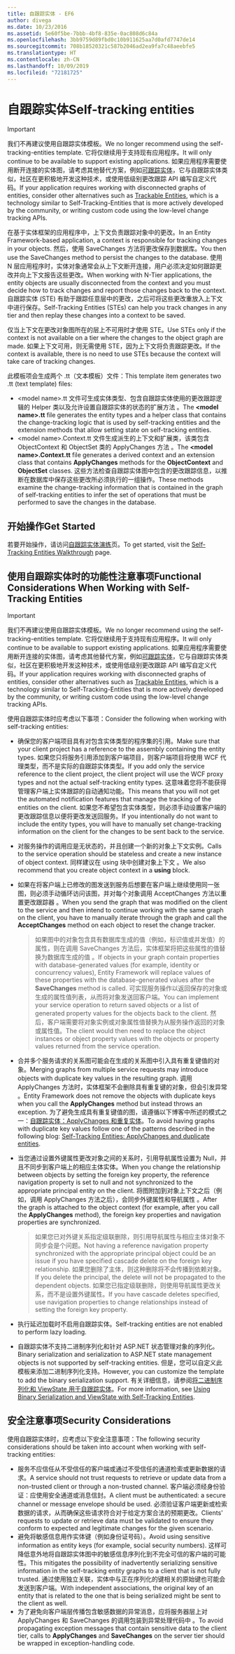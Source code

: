 ```yaml
---
title: 自跟踪实体 - EF6
author: divega
ms.date: 10/23/2016
ms.assetid: 5e60f5be-7bbb-4bf8-835e-0ac808d6c84a
ms.openlocfilehash: 3bb9759d89fbd0c10b911625aa7d0afd7747de14
ms.sourcegitcommit: 708b18520321c587b2046ad2ea9fa7c48aeebfe5
ms.translationtype: HT
ms.contentlocale: zh-CN
ms.lasthandoff: 10/09/2019
ms.locfileid: "72181725"
---
```

# <a name="self-tracking-entities"></a><span data-ttu-id="e2d03-102">自跟踪实体</span><span class="sxs-lookup"><span data-stu-id="e2d03-102">Self-tracking entities</span></span>

> [!IMPORTANT]
> <span data-ttu-id="e2d03-103">我们不再建议使用自跟踪实体模板。</span><span class="sxs-lookup"><span data-stu-id="e2d03-103">We no longer recommend using the self-tracking-entities template.</span></span> <span data-ttu-id="e2d03-104">它将仅继续用于支持现有应用程序。</span><span class="sxs-lookup"><span data-stu-id="e2d03-104">It will only continue to be available to support existing applications.</span></span> <span data-ttu-id="e2d03-105">如果应用程序需要使用断开连接的实体图，请考虑其他替代方案，例如[可跟踪实体](https://trackableentities.github.io/)，它与自跟踪实体类似，社区在更积极地开发这种技术，或使用低级别更改跟踪 API 编写自定义代码。</span><span class="sxs-lookup"><span data-stu-id="e2d03-105">If your application requires working with disconnected graphs of entities, consider other alternatives such as [Trackable Entities](https://trackableentities.github.io/), which is a technology similar to Self-Tracking-Entities that is more actively developed by the community, or writing custom code using the low-level change tracking APIs.</span></span>

<span data-ttu-id="e2d03-106">在基于实体框架的应用程序中，上下文负责跟踪对象中的更改。</span><span class="sxs-lookup"><span data-stu-id="e2d03-106">In an Entity Framework-based application, a context is responsible for tracking changes in your objects.</span></span> <span data-ttu-id="e2d03-107">然后，使用 SaveChanges 方法将更改保存到数据库。</span><span class="sxs-lookup"><span data-stu-id="e2d03-107">You then use the SaveChanges method to persist the changes to the database.</span></span> <span data-ttu-id="e2d03-108">使用 N 层应用程序时，实体对象通常会从上下文断开连接，用户必须决定如何跟踪更改并向上下文报告这些更改。</span><span class="sxs-lookup"><span data-stu-id="e2d03-108">When working with N-Tier applications, the entity objects are usually disconnected from the context and you must decide how to track changes and report those changes back to the context.</span></span> <span data-ttu-id="e2d03-109">自跟踪实体 (STE) 有助于跟踪任意层中的更改，之后可将这些更改重放入上下文中进行保存。</span><span class="sxs-lookup"><span data-stu-id="e2d03-109">Self-Tracking Entities (STEs) can help you track changes in any tier and then replay these changes into a context to be saved.</span></span>  

<span data-ttu-id="e2d03-110">仅当上下文在更改对象图所在的层上不可用时才使用 STE。</span><span class="sxs-lookup"><span data-stu-id="e2d03-110">Use STEs only if the context is not available on a tier where the changes to the object graph are made.</span></span> <span data-ttu-id="e2d03-111">如果上下文可用，则无需使用 STE，因为上下文将负责跟踪更改。</span><span class="sxs-lookup"><span data-stu-id="e2d03-111">If the context is available, there is no need to use STEs because the context will take care of tracking changes.</span></span>  

<span data-ttu-id="e2d03-112">此模板项会生成两个 .tt（文本模板）文件：</span><span class="sxs-lookup"><span data-stu-id="e2d03-112">This template item generates two .tt (text template) files:</span></span>  

- <span data-ttu-id="e2d03-113">\<model name\>.tt 文件可生成实体类型、包含自跟踪实体使用的更改跟踪逻辑的 Helper 类以及允许设置自跟踪实体的状态的扩展方法  。</span><span class="sxs-lookup"><span data-stu-id="e2d03-113">The **\<model name\>.tt** file generates the entity types and a helper class that contains the change-tracking logic that is used by self-tracking entities and the extension methods that allow setting state on self-tracking entities.</span></span>  
- <span data-ttu-id="e2d03-114">\<model name\>.Context.tt 文件生成派生的上下文和扩展类，该类包含 ObjectContext 和 ObjectSet 类的 ApplyChanges 方法     。</span><span class="sxs-lookup"><span data-stu-id="e2d03-114">The **\<model name\>.Context.tt** file generates a derived context and an extension class that contains **ApplyChanges** methods for the **ObjectContext** and **ObjectSet** classes.</span></span> <span data-ttu-id="e2d03-115">这些方法检查自跟踪实体图中包含的更改跟踪信息，以推断在数据库中保存这些更改所必须执行的一组操作。</span><span class="sxs-lookup"><span data-stu-id="e2d03-115">These methods examine the change-tracking information that is contained in the graph of self-tracking entities to infer the set of operations that must be performed to save the changes in the database.</span></span>  

## <a name="get-started"></a><span data-ttu-id="e2d03-116">开始操作</span><span class="sxs-lookup"><span data-stu-id="e2d03-116">Get Started</span></span>  

<span data-ttu-id="e2d03-117">若要开始操作，请访问[自跟踪实体演练](walkthrough.md)页。</span><span class="sxs-lookup"><span data-stu-id="e2d03-117">To get started, visit the [Self-Tracking Entities Walkthrough](walkthrough.md) page.</span></span>  

## <a name="functional-considerations-when-working-with-self-tracking-entities"></a><span data-ttu-id="e2d03-118">使用自跟踪实体时的功能性注意事项</span><span class="sxs-lookup"><span data-stu-id="e2d03-118">Functional Considerations When Working with Self-Tracking Entities</span></span>  
> [!IMPORTANT]
> <span data-ttu-id="e2d03-119">我们不再建议使用自跟踪实体模板。</span><span class="sxs-lookup"><span data-stu-id="e2d03-119">We no longer recommend using the self-tracking-entities template.</span></span> <span data-ttu-id="e2d03-120">它将仅继续用于支持现有应用程序。</span><span class="sxs-lookup"><span data-stu-id="e2d03-120">It will only continue to be available to support existing applications.</span></span> <span data-ttu-id="e2d03-121">如果应用程序需要使用断开连接的实体图，请考虑其他替代方案，例如[可跟踪实体](https://trackableentities.github.io/)，它与自跟踪实体类似，社区在更积极地开发这种技术，或使用低级别更改跟踪 API 编写自定义代码。</span><span class="sxs-lookup"><span data-stu-id="e2d03-121">If your application requires working with disconnected graphs of entities, consider other alternatives such as [Trackable Entities](https://trackableentities.github.io/), which is a technology similar to Self-Tracking-Entities that is more actively developed by the community, or writing custom code using the low-level change tracking APIs.</span></span>

<span data-ttu-id="e2d03-122">使用自跟踪实体时应考虑以下事项：</span><span class="sxs-lookup"><span data-stu-id="e2d03-122">Consider the following when working with self-tracking entities:</span></span>  

- <span data-ttu-id="e2d03-123">确保您的客户端项目具有对包含实体类型的程序集的引用。</span><span class="sxs-lookup"><span data-stu-id="e2d03-123">Make sure that your client project has a reference to the assembly containing the entity types.</span></span> <span data-ttu-id="e2d03-124">如果您只将服务引用添加到客户端项目，则客户端项目将使用 WCF 代理类型，而不是实际的自跟踪实体类型。</span><span class="sxs-lookup"><span data-stu-id="e2d03-124">If you add only the service reference to the client project, the client project will use the WCF proxy types and not the actual self-tracking entity types.</span></span> <span data-ttu-id="e2d03-125">这意味着您将不能获得管理客户端上实体跟踪的自动通知功能。</span><span class="sxs-lookup"><span data-stu-id="e2d03-125">This means that you will not get the automated notification features that manage the tracking of the entities on the client.</span></span> <span data-ttu-id="e2d03-126">如果您不希望包含实体类型，则必须手动设置客户端的更改跟踪信息以便将更改发送回服务。</span><span class="sxs-lookup"><span data-stu-id="e2d03-126">If you intentionally do not want to include the entity types, you will have to manually set change-tracking information on the client for the changes to be sent back to the service.</span></span>  
- <span data-ttu-id="e2d03-127">对服务操作的调用应是无状态的，并且创建一个新的对象上下文实例。</span><span class="sxs-lookup"><span data-stu-id="e2d03-127">Calls to the service operation should be stateless and create a new instance of object context.</span></span> <span data-ttu-id="e2d03-128">同样建议在 using 块中创建对象上下文  。</span><span class="sxs-lookup"><span data-stu-id="e2d03-128">We also recommend that you create object context in a **using** block.</span></span>  
- <span data-ttu-id="e2d03-129">如果在将客户端上已修改的图发送到服务后想要在客户端上继续使用同一张图，则必须手动循环访问该图，并对每个对象调用 AcceptChanges 方法以重置更改跟踪器  。</span><span class="sxs-lookup"><span data-stu-id="e2d03-129">When you send the graph that was modified on the client to the service and then intend to continue working with the same graph on the client, you have to manually iterate through the graph and call the **AcceptChanges** method on each object to reset the change tracker.</span></span>  

    > <span data-ttu-id="e2d03-130">如果图中的对象包含具有数据库生成的值（例如，标识值或并发值）的属性，则在调用 SaveChanges 方法后，实体框架将把这些属性的值替换为数据库生成的值  。</span><span class="sxs-lookup"><span data-stu-id="e2d03-130">If objects in your graph contain properties with database-generated values (for example, identity or concurrency values), Entity Framework will replace values of these properties with the database-generated values after the **SaveChanges** method is called.</span></span> <span data-ttu-id="e2d03-131">可实现服务操作以返回保存的对象或生成的属性值列表，从而将对象发送回客户端。</span><span class="sxs-lookup"><span data-stu-id="e2d03-131">You can implement your service operation to return saved objects or a list of generated property values for the objects back to the client.</span></span> <span data-ttu-id="e2d03-132">然后，客户端需要将对象实例或对象属性值替换为从服务操作返回的对象或属性值。</span><span class="sxs-lookup"><span data-stu-id="e2d03-132">The client would then need to replace the object instances or object property values with the objects or property values returned from the service operation.</span></span>  
- <span data-ttu-id="e2d03-133">合并多个服务请求的关系图可能会在生成的关系图中引入具有重复键值的对象。</span><span class="sxs-lookup"><span data-stu-id="e2d03-133">Merging graphs from multiple service requests may introduce objects with duplicate key values in the resulting graph.</span></span> <span data-ttu-id="e2d03-134">调用 ApplyChanges 方法时，实体框架不会删除具有重复键的对象，但会引发异常  。</span><span class="sxs-lookup"><span data-stu-id="e2d03-134">Entity Framework does not remove the objects with duplicate keys when you call the **ApplyChanges** method but instead throws an exception.</span></span> <span data-ttu-id="e2d03-135">为了避免生成具有重复键值的图，请遵循以下博客中所述的模式之一：[自跟踪实体：ApplyChanges 和重复实体](https://go.microsoft.com/fwlink/?LinkID=205119&clcid=0x409)。</span><span class="sxs-lookup"><span data-stu-id="e2d03-135">To avoid having graphs with duplicate key values follow one of the patterns described in the following blog: [Self-Tracking Entities: ApplyChanges and duplicate entities](https://go.microsoft.com/fwlink/?LinkID=205119&clcid=0x409).</span></span>  
- <span data-ttu-id="e2d03-136">当您通过设置外键属性更改对象之间的关系时，引用导航属性设置为 Null，并且不同步到客户端上的相应主体实体。</span><span class="sxs-lookup"><span data-stu-id="e2d03-136">When you change the relationship between objects by setting the foreign key property, the reference navigation property is set to null and not synchronized to the appropriate principal entity on the client.</span></span> <span data-ttu-id="e2d03-137">将图附加到对象上下文之后（例如，调用 ApplyChanges 方法之后），会同步外键属性和导航属性  。</span><span class="sxs-lookup"><span data-stu-id="e2d03-137">After the graph is attached to the object context (for example, after you call the **ApplyChanges** method), the foreign key properties and navigation properties are synchronized.</span></span>  

    > <span data-ttu-id="e2d03-138">如果您已对外键关系指定级联删除，则引用导航属性与相应主体对象不同步会是个问题。</span><span class="sxs-lookup"><span data-stu-id="e2d03-138">Not having a reference navigation property synchronized with the appropriate principal object could be an issue if you have specified cascade delete on the foreign key relationship.</span></span> <span data-ttu-id="e2d03-139">如果您删除了主体，则这种删除将不会传播到依赖对象。</span><span class="sxs-lookup"><span data-stu-id="e2d03-139">If you delete the principal, the delete will not be propagated to the dependent objects.</span></span> <span data-ttu-id="e2d03-140">如果您已指定级联删除，则使用导航属性更改关系，而不是设置外键属性。</span><span class="sxs-lookup"><span data-stu-id="e2d03-140">If you have cascade deletes specified, use navigation properties to change relationships instead of setting the foreign key property.</span></span>  
- <span data-ttu-id="e2d03-141">执行延迟加载时不启用自跟踪实体。</span><span class="sxs-lookup"><span data-stu-id="e2d03-141">Self-tracking entities are not enabled to perform lazy loading.</span></span>  
- <span data-ttu-id="e2d03-142">自跟踪实体不支持二进制序列化和针对 ASP.NET 状态管理对象的序列化。</span><span class="sxs-lookup"><span data-stu-id="e2d03-142">Binary serialization and serialization to ASP.NET state management objects is not supported by self-tracking entities.</span></span> <span data-ttu-id="e2d03-143">但是，您可以自定义此模板来添加二进制序列化支持。</span><span class="sxs-lookup"><span data-stu-id="e2d03-143">However, you can customize the template to add the binary serialization support.</span></span> <span data-ttu-id="e2d03-144">有关详细信息，请参阅[将二进制序列化和 ViewState 用于自跟踪实体](https://go.microsoft.com/fwlink/?LinkId=199208)。</span><span class="sxs-lookup"><span data-stu-id="e2d03-144">For more information, see [Using Binary Serialization and ViewState with Self-Tracking Entities](https://go.microsoft.com/fwlink/?LinkId=199208).</span></span>  

## <a name="security-considerations"></a><span data-ttu-id="e2d03-145">安全注意事项</span><span class="sxs-lookup"><span data-stu-id="e2d03-145">Security Considerations</span></span>  

<span data-ttu-id="e2d03-146">使用自跟踪实体时，应考虑以下安全注意事项：</span><span class="sxs-lookup"><span data-stu-id="e2d03-146">The following security considerations should be taken into account when working with self-tracking entities:</span></span>  

- <span data-ttu-id="e2d03-147">服务不应信任从不受信任的客户端或通过不受信任的通道检索或更新数据的请求。</span><span class="sxs-lookup"><span data-stu-id="e2d03-147">A service should not trust requests to retrieve or update data from a non-trusted client or through a non-trusted channel.</span></span> <span data-ttu-id="e2d03-148">客户端必须经身份验证：应使用安全通道或消息信封。</span><span class="sxs-lookup"><span data-stu-id="e2d03-148">A client must be authenticated: a secure channel or message envelope should be used.</span></span> <span data-ttu-id="e2d03-149">必须验证客户端更新或检索数据的请求，从而确保这些请求符合对于给定方案合法的预期更改。</span><span class="sxs-lookup"><span data-stu-id="e2d03-149">Clients' requests to update or retrieve data must be validated to ensure they conform to expected and legitimate changes for the given scenario.</span></span>  
- <span data-ttu-id="e2d03-150">避免将敏感信息用作实体键（例如身份证号码）。</span><span class="sxs-lookup"><span data-stu-id="e2d03-150">Avoid using sensitive information as entity keys (for example, social security numbers).</span></span> <span data-ttu-id="e2d03-151">这样可降低意外地将自跟踪实体图中的敏感信息序列化到不完全可信的客户端的可能性。</span><span class="sxs-lookup"><span data-stu-id="e2d03-151">This mitigates the possibility of inadvertently serializing sensitive information in the self-tracking entity graphs to a client that is not fully trusted.</span></span> <span data-ttu-id="e2d03-152">通过使用独立关联，实体中与正在序列化的键相关的原始键也可能会发送到客户端。</span><span class="sxs-lookup"><span data-stu-id="e2d03-152">With independent associations, the original key of an entity that is related to the one that is being serialized might be sent to the client as well.</span></span>  
- <span data-ttu-id="e2d03-153">为了避免向客户端层传播包含敏感数据的异常消息，应将服务器层上对 ApplyChanges 和 SaveChanges 的调用包装到异常处理代码中   。</span><span class="sxs-lookup"><span data-stu-id="e2d03-153">To avoid propagating exception messages that contain sensitive data to the client tier, calls to **ApplyChanges** and **SaveChanges** on the server tier should be wrapped in exception-handling code.</span></span>  

